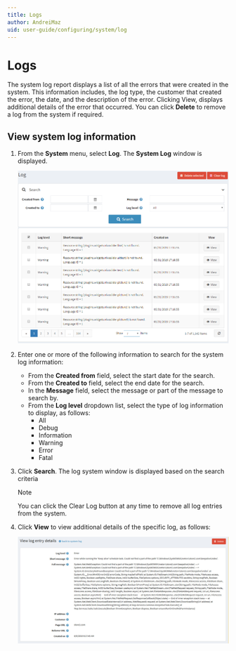 ```yaml
---
title: Logs
author: AndreiMaz
uid: user-guide/configuring/system/log
---
```

# Logs

The system log report displays a list of all the errors that were created in the system. This information includes, the log type, the customer that created the error, the date, and the description of the error. Clicking View, displays additional details of the error that occurred. You can click **Delete** to remove a log from the system if required.

## View system log information

1. From the **System** menu, select **Log**. The **System Log** window is displayed.

    ![Logs](_static/log/log.png)
1. Enter one or more of the following information to search for the system log information:
    * From the **Created from** field, select the start date for the search.
    * From the **Created to** field, select the end date for the search.
    * In the **Message** field, select the message or part of the message to search by.
    * From the **Log level** dropdown list, select the type of log information to display, as follows:
      * All
      * Debug
      * Information
      * Warning
      * Error
      * Fatal
1. Click **Search**. The log system window is displayed based on the search criteria

    > [!NOTE]
    > You can click the Clear Log button at any time to remove all log entries from the system.
1. Click **View** to view additional details of the specific log, as follows:

    ![Log entry - Details](_static/log/log-details.jpg)

